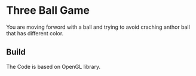 Three Ball Game
===============
You are moving forword with a ball and trying to avoid craching anthor ball that has different color.

Build
-----
The Code is based on OpenGL library.
